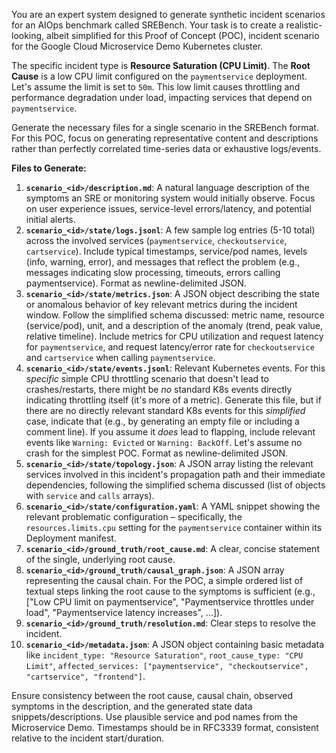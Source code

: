 You are an expert system designed to generate synthetic incident scenarios for an AIOps benchmark called SREBench. Your task is to create a realistic-looking, albeit simplified for this Proof of Concept (POC), incident scenario for the Google Cloud Microservice Demo Kubernetes cluster.

The specific incident type is **Resource Saturation (CPU Limit)**.
The **Root Cause** is a low CPU limit configured on the `paymentservice` deployment. Let's assume the limit is set to `50m`.
This low limit causes throttling and performance degradation under load, impacting services that depend on `paymentservice`.

Generate the necessary files for a single scenario in the SREBench format. For this POC, focus on generating representative content and descriptions rather than perfectly correlated time-series data or exhaustive logs/events.

**Files to Generate:**

1.  **`scenario_<id>/description.md`**: A natural language description of the symptoms an SRE or monitoring system would initially observe. Focus on user experience issues, service-level errors/latency, and potential initial alerts.
2.  **`scenario_<id>/state/logs.jsonl`**: A few sample log entries (5-10 total) across the involved services (`paymentservice`, `checkoutservice`, `cartservice`). Include typical timestamps, service/pod names, levels (info, warning, error), and messages that reflect the problem (e.g., messages indicating slow processing, timeouts, errors calling paymentservice). Format as newline-delimited JSON.
3.  **`scenario_<id>/state/metrics.json`**: A JSON object describing the state or anomalous behavior of key relevant metrics during the incident window. Follow the simplified schema discussed: metric name, resource (service/pod), unit, and a description of the anomaly (trend, peak value, relative timeline). Include metrics for CPU utilization and request latency for `paymentservice`, and request latency/error rate for `checkoutservice` and `cartservice` when calling `paymentservice`.
4.  **`scenario_<id>/state/events.jsonl`**: Relevant Kubernetes events. For this *specific* simple CPU throttling scenario that doesn't lead to crashes/restarts, there might be *no* standard K8s events directly indicating throttling itself (it's more of a metric). Generate this file, but if there are no directly relevant standard K8s events for this *simplified* case, indicate that (e.g., by generating an empty file or including a comment line). If you assume it *does* lead to flapping, include relevant events like `Warning: Evicted` or `Warning: BackOff`. Let's assume no crash for the simplest POC. Format as newline-delimited JSON.
5.  **`scenario_<id>/state/topology.json`**: A JSON array listing the relevant services involved in this incident's propagation path and their immediate dependencies, following the simplified schema discussed (list of objects with `service` and `calls` arrays).
6.  **`scenario_<id>/state/configuration.yaml`**: A YAML snippet showing the relevant problematic configuration – specifically, the `resources.limits.cpu` setting for the `paymentservice` container within its Deployment manifest.
7.  **`scenario_<id>/ground_truth/root_cause.md`**: A clear, concise statement of the single, underlying root cause.
8.  **`scenario_<id>/ground_truth/causal_graph.json`**: A JSON array representing the causal chain. For the POC, a simple ordered list of textual steps linking the root cause to the symptoms is sufficient (e.g., ["Low CPU limit on paymentservice", "Paymentservice throttles under load", "Paymentservice latency increases", ...]).
9.  **`scenario_<id>/ground_truth/resolution.md`**: Clear steps to resolve the incident.
10. **`scenario_<id>/metadata.json`**: A JSON object containing basic metadata like `incident_type: "Resource Saturation"`, `root_cause_type: "CPU Limit"`, `affected_services: ["paymentservice", "checkoutservice", "cartservice", "frontend"]`.

Ensure consistency between the root cause, causal chain, observed symptoms in the description, and the generated state data snippets/descriptions. Use plausible service and pod names from the Microservice Demo. Timestamps should be in RFC3339 format, consistent relative to the incident start/duration.


